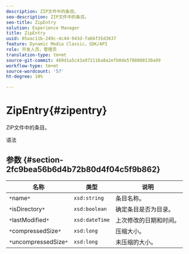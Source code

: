 ```yaml
---
description: ZIP文件中的条目。
seo-description: ZIP文件中的条目。
seo-title: ZipEntry
solution: Experience Manager
title: ZipEntry
uuid: 05aac11b-249c-4c44-943d-fa6bf35d3637
feature: Dynamic Media Classic，SDK/API
role: 开发人员，管理员
translation-type: tm+mt
source-git-commit: 469d1a5c43a972116a8a2efb0de5708800130a99
workflow-type: tm+mt
source-wordcount: '57'
ht-degree: 10%

---
```



# ZipEntry{#zipentry}

ZIP文件中的条目。

语法

## 参数 {#section-2fc9bea56b6d4b72b80d4f04c5f9b862}

| 名称 | 类型 | 说明 |
|---|---|---|
| `*`name`*` | `xsd:string` | 条目名称。 |
| `*`isDirectory`*` | `xsd:boolean` | 确定条目是否为目录。 |
| `*`lastModified`*` | `xsd:dateTime` | 上次修改的日期和时间。 |
| `*`compressedSize`*` | `xsd:long` | 压缩大小。 |
| `*`uncompressedSize`*` | `xsd:long` | 未压缩的大小。 |

